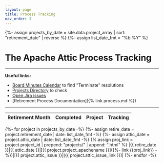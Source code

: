 ```yaml
---
layout: page
title: Process Tracking
nav_order: 3
---
```


{%- assign projects_by_date = site.data.project_array | sort: "retirement_date" | reverse %}
{%- assign list_date_fmt = "%b %Y" %}

# The Apache Attic Process Tracking
***

**Useful links:**

  - [Board Minutes Calendar](https://www.apache.org/foundation/board/calendar.html) to find "Terminate" resolutions
  - [Projects Directory](https://projects.apache.org/) to check
  - [Open Jira issues](https://issues.apache.org/jira/issues/?jql=status%20in%20(Open%2C%20%22In%20Progress%22%2C%20Reopened)%20AND%20labels%20%3D%20retire-project)
  - [Retirement Process Documentation]({% link process.md %})

***

|Retirement Month|Completed|Project|Tracking|
|:-------------|:-------------|:-------------|:-------------|
{%- for project in projects_by_date -%}
{%- assign retire_date = project.retirement_date  | date: list_date_fmt -%}
{%- assign attic_date = project.attic_date | date: list_date_fmt -%}
{% assign proj_link = project.project_id | prepend: "projects/" | append: ".html" %}
|{{ retire_date }}|{{ attic_date }}|[{{ project.project_apachename }}]({%- link {{proj_link}} -%})|[{{ project.attic_issue }}]({{ project.attic_issue_link }})|
{%- endfor -%}


